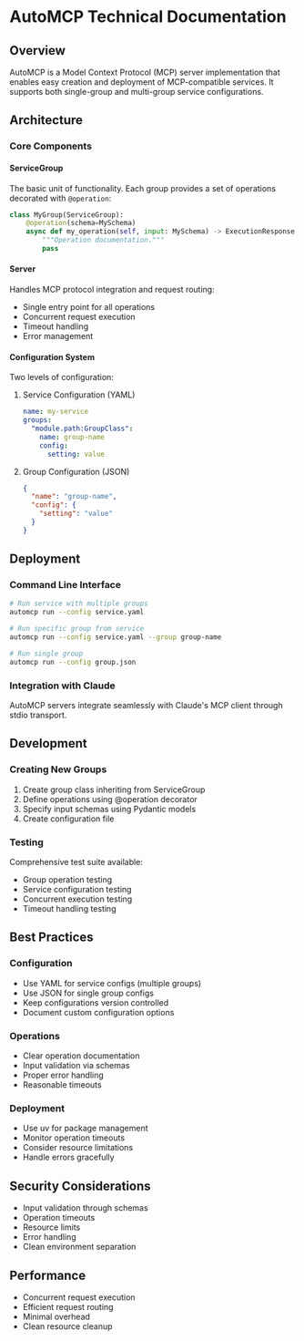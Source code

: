 # AutoMCP Technical Documentation

## Overview
AutoMCP is a Model Context Protocol (MCP) server implementation that enables easy creation and deployment of MCP-compatible services. It supports both single-group and multi-group service configurations.

## Architecture

### Core Components

#### ServiceGroup
The basic unit of functionality. Each group provides a set of operations decorated with `@operation`:
```python
class MyGroup(ServiceGroup):
    @operation(schema=MySchema)
    async def my_operation(self, input: MySchema) -> ExecutionResponse:
        """Operation documentation."""
        pass
```

#### Server
Handles MCP protocol integration and request routing:
- Single entry point for all operations
- Concurrent request execution
- Timeout handling
- Error management

#### Configuration System
Two levels of configuration:
1. Service Configuration (YAML)
   ```yaml
   name: my-service
   groups:
     "module.path:GroupClass":
       name: group-name
       config:
         setting: value
   ```

2. Group Configuration (JSON)
   ```json
   {
     "name": "group-name",
     "config": {
       "setting": "value"
     }
   }
   ```

## Deployment

### Command Line Interface
```bash
# Run service with multiple groups
automcp run --config service.yaml

# Run specific group from service
automcp run --config service.yaml --group group-name

# Run single group
automcp run --config group.json
```

### Integration with Claude
AutoMCP servers integrate seamlessly with Claude's MCP client through stdio transport.

## Development

### Creating New Groups
1. Create group class inheriting from ServiceGroup
2. Define operations using @operation decorator
3. Specify input schemas using Pydantic models
4. Create configuration file

### Testing
Comprehensive test suite available:
- Group operation testing
- Service configuration testing
- Concurrent execution testing
- Timeout handling testing

## Best Practices

### Configuration
- Use YAML for service configs (multiple groups)
- Use JSON for single group configs
- Keep configurations version controlled
- Document custom configuration options

### Operations
- Clear operation documentation
- Input validation via schemas
- Proper error handling
- Reasonable timeouts

### Deployment
- Use uv for package management
- Monitor operation timeouts
- Consider resource limitations
- Handle errors gracefully

## Security Considerations

- Input validation through schemas
- Operation timeouts
- Resource limits
- Error handling
- Clean environment separation

## Performance

- Concurrent request execution
- Efficient request routing
- Minimal overhead
- Clean resource cleanup

